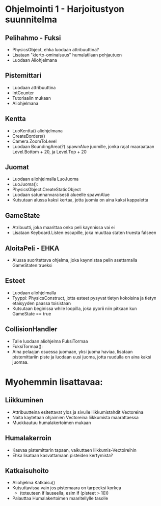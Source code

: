 # Ohjelmointi 1 - Harjoitustyon suunnitelma

## Pelihahmo - Fuksi
- PhysicsObject, ehka luodaan attribuuttina?
- Lisataan "kierto-ominaisuus" humalatilaan pohjautuen
- Luodaan Aliohjelmana

## Pistemittari
- Luodaan attribuuttina
- IntCounter
- Tutoriaalin mukaan
- Aliohjelmana

## Kentta
- LuoKentta() aliohjelmana
- CreateBorders()
- Camera.ZoomToLevel
- Luodaan BoundingArea(?) spawnAlue juomille, jonka rajat maaraataan Level.Bottom + 20, ja Level.Top + 20

## Juomat
- Luodaan aliohjelmalla LuoJuoma
- LuoJuoma():
- PhysicsObject.CreateStaticObject
- Luodaan satunnanvaraisesti alueelle spawnAlue
- Kutsutaan alussa kaksi kertaa, jotta juomia on aina kaksi kappaletta

## GameState
- Atribuutti, joka maarittaa onko peli kaynnissa vai ei
- Lisataan Keyboard.Listen escapille, joka muuttaa staten truesta falseen

## AloitaPeli - EHKA
- Alussa suoritettava ohjelma, joka kaynnistaa pelin asettamalla GameStaten trueksi

## Esteet
- Luodaan aliohjelmalla
- Tyyppi: PhysicsConstruct, jotta esteet pysyvat tietyn kokoisina ja tietyn etaisyyden paassa toisistaan
- Kutsutaan beginissa while loopilla, joka pyorii niin pitkaan kun GameState == true

## CollisionHandler
- Talle luodaan aliohjelma FuksiTormaa
- FuksiTormaa():
- Aina pelaajan osuessa juomaan, yksi juoma haviaa, lisataan pistemittariin piste ja luodaan uusi juoma, jotta ruudulla on aina kaksi juomaa.

# Myohemmin lisattavaa:

## Liikkuminen
- Attribuutteina esitettavat ylos ja sivulle liikkumistahdit Vectoreina
- Naita kaytetaan ohjaimien Vectoreina liikkumista maarattaessa
- Muokkautuu humalakertoimen mukaan

 ## Humalakerroin
 - Kasvaa pistemittarin tapaan, vaikuttaen liikkumis-Vectoireihin
 - Ehka lisataan kasvattamaan pisteiden kertymista?
 
## Katkaisuhoito
- Aliohjelma Katkaisu()
- Kutsuttavissa vain jos pistemaara on tarpeeksi korkea
  - (toteuteen if lauseella, esim if (pisteet > 10))
- Palauttaa Humalakertoimen maaritellylle tasolle

